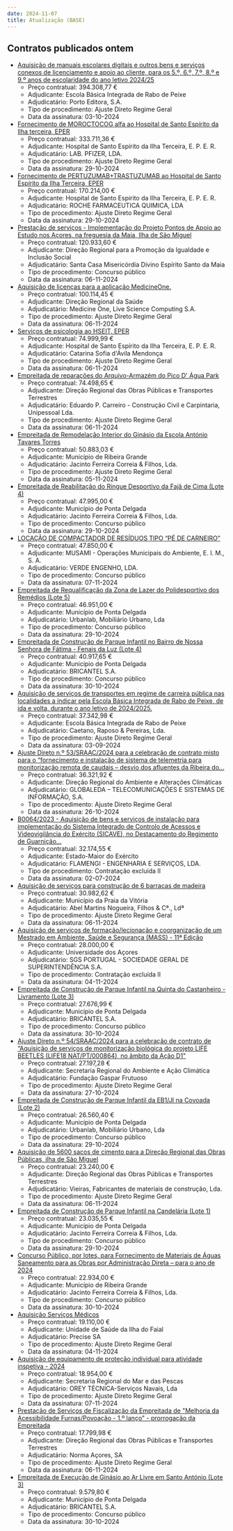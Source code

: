 ```yaml
---
date: 2024-11-07
title: Atualização (BASE)
---
```

## Contratos publicados ontem

* [Aquisição de manuais escolares digitais e outros bens e serviços conexos de licenciamento e apoio ao cliente, para os 5.º, 6.º, 7.º, 8.º e 9.º anos de escolaridade do ano letivo 2024/25](https://www.base.gov.pt/Base4/pt/detalhe/?type=contratos&id=11013110)
  * Preço contratual: 394.308,77 €
  * Adjudicante: Escola Básica Integrada de Rabo de Peixe
  * Adjudicatário: Porto Editora, S.A.
  * Tipo de procedimento: Ajuste Direto Regime Geral
  * Data da assinatura: 03-10-2024
* [Fornecimento de MOROCTOCOG alfa ao Hospital de Santo Espírito da Ilha terceira, EPER](https://www.base.gov.pt/Base4/pt/detalhe/?type=contratos&id=11012419)
  * Preço contratual: 333.711,36 €
  * Adjudicante: Hospital de Santo Espírito da Ilha Terceira, E. P. E. R.
  * Adjudicatário: LAB. PFIZER, LDA.
  * Tipo de procedimento: Ajuste Direto Regime Geral
  * Data da assinatura: 29-10-2024
* [Fornecimento de PERTUZUMAB+TRASTUZUMAB ao Hospital de Santo Espírito da Ilha Terceira, EPER](https://www.base.gov.pt/Base4/pt/detalhe/?type=contratos&id=11012379)
  * Preço contratual: 170.214,00 €
  * Adjudicante: Hospital de Santo Espírito da Ilha Terceira, E. P. E. R.
  * Adjudicatário: ROCHE FARMACEUTICA QUIMICA, LDA
  * Tipo de procedimento: Ajuste Direto Regime Geral
  * Data da assinatura: 29-10-2024
* [Prestação de serviços - Implementação do Projeto Pontos de Apoio ao Estudo nos Açores, na freguesia da Maia, Ilha de São Miguel](https://www.base.gov.pt/Base4/pt/detalhe/?type=contratos&id=11012106)
  * Preço contratual: 120.933,60 €
  * Adjudicante: Direção Regional para a Promoção da Igualdade e Inclusão Social
  * Adjudicatário: Santa Casa Misericórdia  Divino Espírito Santo da Maia
  * Tipo de procedimento: Concurso público
  * Data da assinatura: 06-11-2024
* [Aquisição de licenças para a aplicação MedicineOne.](https://www.base.gov.pt/Base4/pt/detalhe/?type=contratos&id=11012315)
  * Preço contratual: 100.114,45 €
  * Adjudicante: Direção Regional da Saúde
  * Adjudicatário: Medicine One, Live Science Computing S.A.
  * Tipo de procedimento: Ajuste Direto Regime Geral
  * Data da assinatura: 06-11-2024
* [Serviços de psicologia ao HSEIT, EPER](https://www.base.gov.pt/Base4/pt/detalhe/?type=contratos&id=11012192)
  * Preço contratual: 74.999,99 €
  * Adjudicante: Hospital de Santo Espírito da Ilha Terceira, E. P. E. R.
  * Adjudicatário: Catarina Sofia d'Ávila Mendonça
  * Tipo de procedimento: Ajuste Direto Regime Geral
  * Data da assinatura: 06-11-2024
* [Empreitada de reparações do Arquivo-Armazém do Pico D' Água Park](https://www.base.gov.pt/Base4/pt/detalhe/?type=contratos&id=11012549)
  * Preço contratual: 74.498,65 €
  * Adjudicante: Direção Regional das Obras Públicas e Transportes Terrestres
  * Adjudicatário: Eduardo P. Carreiro - Construção Civil e Carpintaria, Unipessoal Lda.
  * Tipo de procedimento: Ajuste Direto Regime Geral
  * Data da assinatura: 06-11-2024
* [Empreitada de Remodelação Interior do Ginásio da Escola António Tavares Torres](https://www.base.gov.pt/Base4/pt/detalhe/?type=contratos&id=11012949)
  * Preço contratual: 50.883,03 €
  * Adjudicante: Município de Ribeira Grande
  * Adjudicatário: Jacinto Ferreira Correia & Filhos, Lda.
  * Tipo de procedimento: Ajuste Direto Regime Geral
  * Data da assinatura: 05-11-2024
* [Empreitada de Reabilitação do Ringue Desportivo da Fajã de Cima (Lote 4)](https://www.base.gov.pt/Base4/pt/detalhe/?type=contratos&id=11012198)
  * Preço contratual: 47.995,00 €
  * Adjudicante: Município de Ponta Delgada
  * Adjudicatário: Jacinto Ferreira Correia & Filhos, Lda.
  * Tipo de procedimento: Concurso público
  * Data da assinatura: 29-10-2024
* [LOCAÇÃO DE COMPACTADOR DE RESÍDUOS TIPO “PÉ DE CARNEIRO”](https://www.base.gov.pt/Base4/pt/detalhe/?type=contratos&id=11012479)
  * Preço contratual: 47.850,00 €
  * Adjudicante: MUSAMI - Operações Municipais do Ambiente, E. I. M., S. A.
  * Adjudicatário: VERDE ENGENHO, LDA.
  * Tipo de procedimento: Concurso público
  * Data da assinatura: 07-11-2024
* [Empreitada de Requalificação da Zona de Lazer do Polidesportivo dos Remédios (Lote 5)](https://www.base.gov.pt/Base4/pt/detalhe/?type=contratos&id=11012212)
  * Preço contratual: 46.951,00 €
  * Adjudicante: Município de Ponta Delgada
  * Adjudicatário: Urbanlab, Mobiliário Urbano, Lda
  * Tipo de procedimento: Concurso público
  * Data da assinatura: 29-10-2024
* [Empreitada de Construção de Parque Infantil no Bairro de Nossa Senhora de Fátima - Fenais da Luz (Lote 4)](https://www.base.gov.pt/Base4/pt/detalhe/?type=contratos&id=11012453)
  * Preço contratual: 40.917,65 €
  * Adjudicante: Município de Ponta Delgada
  * Adjudicatário: BRICANTEL S.A.
  * Tipo de procedimento: Concurso público
  * Data da assinatura: 30-10-2024
* [Aquisição de serviços de transportes em regime de carreira pública nas localidades a indicar pela Escola Básica Integrada de Rabo de Peixe, de ida e volta, durante o ano letivo de 2024/2025.](https://www.base.gov.pt/Base4/pt/detalhe/?type=contratos&id=11013274)
  * Preço contratual: 37.342,98 €
  * Adjudicante: Escola Básica Integrada de Rabo de Peixe
  * Adjudicatário: Caetano, Raposo & Pereiras, Lda.
  * Tipo de procedimento: Ajuste Direto Regime Geral
  * Data da assinatura: 03-09-2024
* [Ajuste Direto n.º 53/SRAAC/2024 para a celebração de contrato misto para o “fornecimento e instalação de sistema de telemetria para monitorização remota de caudais – desvio dos afluentes da Ribeira do...](https://www.base.gov.pt/Base4/pt/detalhe/?type=contratos&id=11012390)
  * Preço contratual: 36.321,92 €
  * Adjudicante: Direção Regional do Ambiente e Alterações Climáticas
  * Adjudicatário: GLOBALEDA – TELECOMUNICAÇÕES E SISTEMAS DE INFORMAÇÃO, S.A.
  * Tipo de procedimento: Ajuste Direto Regime Geral
  * Data da assinatura: 26-10-2024
* [B0064/2023 - Aquisição de bens e serviços de instalação para implementação do Sistema Integrado de Controlo de Acessos e Videovigilância do Exército (SICAVE), no Destacamento do Regimento de Guarnição...](https://www.base.gov.pt/Base4/pt/detalhe/?type=contratos&id=11012463)
  * Preço contratual: 32.174,55 €
  * Adjudicante: Estado-Maior do Exército
  * Adjudicatário: FLAMENGI - ENGENHARIA E SERVIÇOS, LDA.
  * Tipo de procedimento: Contratação excluída II
  * Data da assinatura: 02-07-2024
* [Aquisição de serviços para construção de 6 barracas de madeira](https://www.base.gov.pt/Base4/pt/detalhe/?type=contratos&id=11012882)
  * Preço contratual: 30.982,62 €
  * Adjudicante: Município da Praia da Vitória
  * Adjudicatário: Abel Martins Nogueira, Filhos & Cª., Ldª
  * Tipo de procedimento: Ajuste Direto Regime Geral
  * Data da assinatura: 06-11-2024
* [Aquisição de serviços de formação/lecionação e coorganização de um Mestrado em Ambiente, Saúde e Segurança (MASS) - 11ª Edição](https://www.base.gov.pt/Base4/pt/detalhe/?type=contratos&id=11012579)
  * Preço contratual: 28.000,00 €
  * Adjudicante: Universidade dos Açores
  * Adjudicatário: SGS PORTUGAL - SOCIEDADE GERAL DE SUPERINTENDÊNCIA S.A.
  * Tipo de procedimento: Contratação excluída II
  * Data da assinatura: 04-11-2024
* [Empreitada de Construção de Parque Infantil na Quinta do Castanheiro - Livramento (Lote 3)](https://www.base.gov.pt/Base4/pt/detalhe/?type=contratos&id=11012440)
  * Preço contratual: 27.676,99 €
  * Adjudicante: Município de Ponta Delgada
  * Adjudicatário: BRICANTEL S.A.
  * Tipo de procedimento: Concurso público
  * Data da assinatura: 30-10-2024
* [Ajuste Direto n.º 54/SRAAC/2024 para a celebração de contrato de “Aquisição de serviços de monitorização biológica do projeto LIFE BEETLES (LIFE18 NAT/PT/000864), no âmbito da Ação D1"](https://www.base.gov.pt/Base4/pt/detalhe/?type=contratos&id=11012583)
  * Preço contratual: 27.197,28 €
  * Adjudicante: Secretaria Regional do Ambiente e Ação Climática
  * Adjudicatário: Fundação Gaspar Frutuoso
  * Tipo de procedimento: Ajuste Direto Regime Geral
  * Data da assinatura: 27-10-2024
* [Empreitada de Construção de Parque Infantil da EB1/JI na Covoada (Lote 2)](https://www.base.gov.pt/Base4/pt/detalhe/?type=contratos&id=11012429)
  * Preço contratual: 26.560,40 €
  * Adjudicante: Município de Ponta Delgada
  * Adjudicatário: Urbanlab, Mobiliário Urbano, Lda
  * Tipo de procedimento: Concurso público
  * Data da assinatura: 29-10-2024
* [Aquisição de 5600 sacos de cimento para a Direção Regional das Obras Públicas, ilha de São Miguel](https://www.base.gov.pt/Base4/pt/detalhe/?type=contratos&id=11012172)
  * Preço contratual: 23.240,00 €
  * Adjudicante: Direção Regional das Obras Públicas e Transportes Terrestres
  * Adjudicatário: Vieiras, Fabricantes de materiais de construção, Lda.
  * Tipo de procedimento: Ajuste Direto Regime Geral
  * Data da assinatura: 06-11-2024
* [Empreitada de Construção de Parque Infantil na Candelária (Lote 1)](https://www.base.gov.pt/Base4/pt/detalhe/?type=contratos&id=11012413)
  * Preço contratual: 23.035,55 €
  * Adjudicante: Município de Ponta Delgada
  * Adjudicatário: Jacinto Ferreira Correia & Filhos, Lda.
  * Tipo de procedimento: Concurso público
  * Data da assinatura: 29-10-2024
* [Concurso Público, por lotes, para Fornecimento de Materiais de Águas Saneamento para as Obras por Administração Direta – para o ano de 2024](https://www.base.gov.pt/Base4/pt/detalhe/?type=contratos&id=11012659)
  * Preço contratual: 22.934,00 €
  * Adjudicante: Município de Ribeira Grande
  * Adjudicatário: Jacinto Ferreira Correia & Filhos, Lda.
  * Tipo de procedimento: Concurso público
  * Data da assinatura: 30-10-2024
* [Aquisição Serviços Médicos](https://www.base.gov.pt/Base4/pt/detalhe/?type=contratos&id=11013431)
  * Preço contratual: 19.110,00 €
  * Adjudicante: Unidade de Saúde da Ilha do Faial
  * Adjudicatário: Precise SA
  * Tipo de procedimento: Ajuste Direto Regime Geral
  * Data da assinatura: 04-11-2024
* [Aquisição de equipamento de proteção individual para atividade inspetiva - 2024](https://www.base.gov.pt/Base4/pt/detalhe/?type=contratos&id=11013298)
  * Preço contratual: 18.954,00 €
  * Adjudicante: Secretaria Regional do Mar e das Pescas
  * Adjudicatário: OREY TÉCNICA-Serviços Navais, Lda
  * Tipo de procedimento: Ajuste Direto Regime Geral
  * Data da assinatura: 07-11-2024
* [Prestação de Serviços de Fiscalização da Empreitada de "Melhoria da Acessibilidade Furnas/Povoação - 1.º lanço" - prorrogação da Empreitada](https://www.base.gov.pt/Base4/pt/detalhe/?type=contratos&id=11012569)
  * Preço contratual: 17.799,98 €
  * Adjudicante: Direção Regional das Obras Públicas e Transportes Terrestres
  * Adjudicatário: Norma Açores, SA
  * Tipo de procedimento: Ajuste Direto Regime Geral
  * Data da assinatura: 06-11-2024
* [Empreitada de Execução de Ginásio ao Ar Livre em Santo António (Lote 3)](https://www.base.gov.pt/Base4/pt/detalhe/?type=contratos&id=11012156)
  * Preço contratual: 9.579,80 €
  * Adjudicante: Município de Ponta Delgada
  * Adjudicatário: BRICANTEL S.A.
  * Tipo de procedimento: Concurso público
  * Data da assinatura: 30-10-2024

